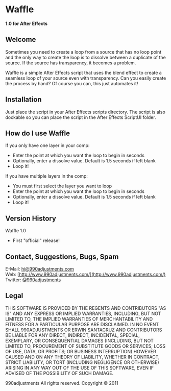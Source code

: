 Waffle
======
**1.0 for After Effects**

Welcome
-------

Sometimes you need to create a loop from a source that has no loop
point and the only way to create the loop is to dissolve between a
duplicate of the source. If the source has transparency, it becomes
a problem.

Waffle is a simple After Effects script that uses the blend effect to create a
seamless loop of your source even with transparency. Can you easily
create the process by hand? Of course you can, this just automates it!

Installation
------------

Just place the script in your After Effects scripts directory.
The script is also dockable so you can place the script in
the After Effects ScriptUI folder.

How do I use Waffle
-------------------

If you only have one layer in your comp:

 * Enter the point at which you want the loop to begin in seconds
 * Optionally, enter a dissolve value. Default is 1.5 seconds if left blank
 * Loop it!

If you have multiple layers in the comp:

 * You must first select the layer you want to loop
 * Enter the point at which you want the loop to begin in seconds
 * Optionally, enter a dissolve value. Default is 1.5 seconds if left blank
 * Loop it!

Version History
---------------

Waffle 1.0

 * First "official" release!

Contact, Suggestions, Bugs, Spam
--------------------------------

E-Mail: hi@990adjustments.com  
Web: [http://www.990adjustments.com/](http://www.990adjustments.com/)  
Twitter: [@990adjustments](http://www.twitter.com/990adjustments/)

Legal
-----

THIS SOFTWARE IS PROVIDED BY THE REGENTS AND CONTRIBUTORS "AS IS" AND ANY
EXPRESS OR IMPLIED WARRANTIES, INCLUDING, BUT NOT LIMITED TO, THE IMPLIED
WARRANTIES OF MERCHANTABILITY AND FITNESS FOR A PARTICULAR PURPOSE ARE
DISCLAIMED. IN NO EVENT SHALL 990ADJUSTMENTS OR ERWIN SANTACRUZ AND CONTRIBUTORS
BE LIABLE FOR ANY DIRECT, INDIRECT, INCIDENTAL, SPECIAL, EXEMPLARY, OR CONSEQUENTIAL
DAMAGES (INCLUDING, BUT NOT LIMITED TO, PROCUREMENT OF SUBSTITUTE GOODS OR SERVICES;
LOSS OF USE, DATA, OR PROFITS; OR BUSINESS INTERRUPTION) HOWEVER CAUSED AND
ON ANY THEORY OF LIABILITY, WHETHER IN CONTRACT, STRICT LIABILITY, OR TORT
(INCLUDING NEGLIGENCE OR OTHERWISE) ARISING IN ANY WAY OUT OF THE USE OF THIS
SOFTWARE, EVEN IF ADVISED OF THE POSSIBILITY OF SUCH DAMAGE.

990adjustments All rights reserved. Copyright © 2011
